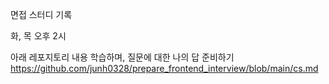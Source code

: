 면접 스터디 기록

화, 목 오후 2시

아래 레포지토리 내용 학습하며, 질문에 대한 나의 답 준비하기
https://github.com/junh0328/prepare_frontend_interview/blob/main/cs.md
